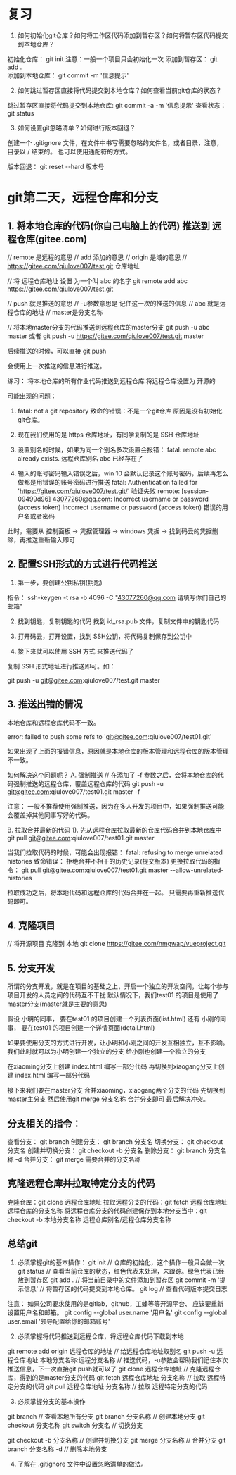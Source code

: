 # 复习

1. 如何初始化git仓库？如何将工作区代码添加到暂存区？如何将暂存区代码提交到本地仓库？

初始化仓库： git init     注意：一般一个项目只会初始化一次
添加到暂存区： git add .  
添加到本地仓库： git commit -m '信息提示'

2. 如何跳过暂存区直接将代码提交到本地仓库？如何查看当前git仓库的状态？

跳过暂存区直接将代码提交到本地仓库: git commit -a -m '信息提示'
查看状态： git status

3. 如何设置git忽略清单？如何进行版本回退？

创建一个 .gitignore 文件，在文件中书写需要忽略的文件名，或者目录，注意，目录以 / 结束的。
也可以使用通配符的方式。

版本回退： git reset --hard 版本号

# git第二天，远程仓库和分支

## 1. 将本地仓库的代码(你自己电脑上的代码) 推送到 远程仓库(gitee.com)

// remote 是远程的意思
// add 添加的意思
// origin 是域的意思
// https://gitee.com/qiulove007/test.git  仓库地址

// 将 远程仓库地址 设置 为一个叫 abc 的名字
git remote add abc https://gitee.com/qiulove007/test.git


// push 就是推送的意思
// -u参数意思是 记住这一次的推送的信息
// abc 就是远程仓库的地址
// master是分支名称

// 将本地master分支的代码推送到远程仓库的master分支
git push -u abc master
或者
git push -u https://gitee.com/qiulove007/test.git master

后续推送的时候，可以直接
git push

会使用上一次推送的信息进行推送。


练习：
将本地仓库的所有作业代码推送到远程仓库
将远程仓库设置为 开源的

可能出现的问题：
1. fatal: not a git repository 
致命的错误：不是一个git仓库
原因是没有初始化git仓库。

2. 现在我们使用的是 https 仓库地址，有同学复制的是 SSH 仓库地址

3. 设置别名的时候，如果为同一个别名多次设置会报错：
fatal: remote abc already exists.
远程仓库别名 abc 已经存在了

4. 输入的账号密码输入错误之后，win 10 会默认记录这个账号密码，后续再怎么做都是用错误的账号密码进行推送
fatal: Authentication failed for 'https://gitee.com/qiulove007/test.git/'
验证失败
remote: [session-09499d96] 43077260@qq.com: Incorrect username or password (access token)
Incorrect username or password (access token)
错误的用户名或者密码

此时，需要从 控制面板 -> 凭据管理器 -> windows 凭据 -> 找到码云的凭据删除，再推送重新输入即可

## 2. 配置SSH形式的方式进行代码推送

1. 第一步，要创建公钥私钥(钥匙)

指令：  ssh-keygen -t rsa -b 4096 -C "43077260@qq.com 请填写你们自己的邮箱"

2. 找到钥匙，复制钥匙的代码 找到 id_rsa.pub 文件，复制文件中的钥匙代码

3. 打开码云，打开设置，找到 SSH公钥，将代码复制保存到公钥中

4. 接下来就可以使用 SSH 方式 来推送代码了

复制 SSH 形式地址进行推送即可。如：

git push -u git@gitee.com:qiulove007/test.git master

## 3. 推送出错的情况

本地仓库和远程仓库代码不一致。

error: failed to push some refs to 'git@gitee.com:qiulove007/test01.git'

如果出现了上面的报错信息，原因就是本地仓库的版本管理和远程仓库的版本管理不一致。

如何解决这个问题呢？
A. 强制推送
// 在添加了 -f 参数之后，会将本地仓库的代码强制推送的远程仓库，覆盖远程仓库的代码
git push -u git@gitee.com:qiulove007/test01.git master -f

注意：
一般不推荐使用强制推送，因为在多人开发的项目中，如果强制推送可能会覆盖掉其他同事写好的代码。

B. 拉取合并最新的代码
1). 先从远程仓库拉取最新的仓库代码合并到本地仓库中
git pull git@gitee.com:qiulove007/test01.git master

当我们拉取代码的时候，可能会出现报错：
fatal: refusing to merge unrelated histories
致命错误： 拒绝合并不相干的历史记录(提交版本)
更换拉取代码的指令：
git pull git@gitee.com:qiulove007/test01.git master --allow-unrelated-histories

拉取成功之后，将本地代码和远程仓库的代码合并在一起。
只需要再重新推送代码即可。

## 4. 克隆项目

// 将开源项目 克隆到 本地
git clone https://gitee.com/nmgwap/vueproject.git

## 5. 分支开发

所谓的分支开发，就是在项目的基础之上，开启一个独立的开发空间，让每个参与项目开发的人员之间的代码互不干扰
默认情况下，我们test01 的项目是使用了master分支(master就是主要的意思)

假设 小明的同事， 要在test01 的项目创建一个列表页面(list.html)
还有 小刚的同事， 要在test01 的项目创建一个详情页面(detail.html)

如果要使用分支的方式进行开发，让小明和小刚之间的开发互相独立，互不影响。
我们此时就可以为小明创建一个独立的分支
给小刚也创建一个独立的分支

在xiaoming分支上创建 index.html 编写一部分代码
再切换到xiaogang分支上创建 index.html 编写一部分代码

接下来我们要在master分支 合并xiaoming，xiaogang两个分支的代码
先切换到master主分支
然后使用git merge 分支名称 合并分支即可
最后解决冲突。

## 分支相关的指令：

查看分支： git branch
创建分支： git branch 分支名
切换分支： git checkout 分支名
创建并切换分支： git checkout -b 分支名
删除分支： git branch 分支名称 -d
合并分支： git merge 需要合并的分支名称

## 克隆远程仓库并拉取特定分支的代码

克隆仓库：git clone 远程仓库地址
拉取远程分支的代码：git fetch 远程仓库地址 远程仓库的分支名称
将远程仓库分支的代码创建保存到本地分支当中：git checkout -b 本地分支名称 远程仓库别名/远程仓库分支名称

## 总结git

1. 必须掌握git的基本操作：
git init // 仓库的初始化，这个操作一般只会做一次
git status // 查看当前仓库的状态，红色代表未处理，未跟踪。绿色代表已经放到暂存区
git add . // 将当前目录中的文件添加到暂存区
git commit -m '提示信息'  // 将暂存区的代码提交到本地仓库。
git log // 查看代码版本提交日志

注意：
如果公司要求使用的是gitlab，github，工蜂等等开源平台、
应该要重新设置用户名和邮箱。
git config --global user.name '用户名'
git config --global user.email '领导配置给你的邮箱账号'

2. 必须掌握将代码推送到远程仓库，将远程仓库代码下载到本地

git remote add origin 远程仓库的地址   // 给远程仓库地址取别名
git push -u 远程仓库地址 本地分支名称:远程分支名称  // 推送代码，-u参数会帮助我们记住本次推送信息，下一次直接git push就可以了
git clone 远程仓库地址 // 克隆远程仓库，得到的是master分支的代码
git fetch 远程仓库地址 分支名称  // 拉取 远程特定分支的代码
git pull 远程仓库地址 分支名称 // 拉取 远程特定分支的代码

3. 必须掌握分支的基本操作

git branch // 查看本地所有分支
git branch 分支名称  // 创建本地分支
git checkout 分支名称
git switch 分支名 // 切换分支

git checkout -b 分支名称 // 创建并切换分支
git merge 分支名称 // 合并分支
git branch 分支名称 -d // 删除本地分支

4. 了解在 .gitignore 文件中设置忽略清单的做法。